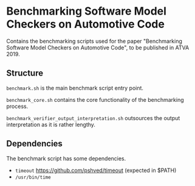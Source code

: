 # Benchmarking Software Model Checkers on Automotive Code

Contains the benchmarking scripts used for the paper "Benchmarking Software Model Checkers on Automotive Code", to be published in ATVA 2019.

## Structure

`benchmark.sh` is the main benchmark script entry point.

`benchmark_core.sh` contains the core functionality of the benchmarking process.

`benchmark_verifier_output_interpretation.sh` outsources the output interpretation as it is rather lengthy.

## Dependencies

The benchmark script has some dependencies.
* `timeout` https://github.com/pshved/timeout (expected in $PATH)
* `/usr/bin/time`

